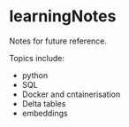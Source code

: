 # learningNotes

Notes for future reference.

Topics include: 
- python
- SQL
- Docker and cntainerisation 
- Delta tables
- embeddings

